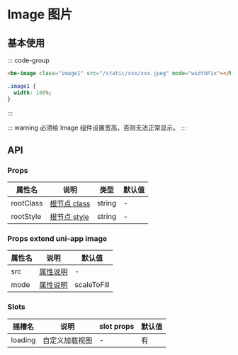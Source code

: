 # Image 图片

## 基本使用

::: code-group

```html [template]
<be-image class="image1" src="/static/xxx/xxx.jpeg" mode="widthFix"></be-image>
```

```scss [style scoped]
.image1 {
  width: 100%;
}
```

:::

<ExampleIframe url="/pages/image/basic" height="300px"></ExampleIframe>

::: warning
必须给 Image 组件设置宽高，否则无法正常显示。
:::

## API

### Props

| 属性名    | 说明                                     | 类型   | 默认值 |
| --------- | ---------------------------------------- | ------ | ------ |
| rootClass | [根节点 class](/note#组件如何自定义样式) | string | -      |
| rootStyle | [根节点 style](/note#组件如何自定义样式) | string | -      |

### Props extend uni-app image

| 属性名 | 说明                                                          | 默认值      |
| ------ | ------------------------------------------------------------- | ----------- |
| src    | [属性说明](https://uniapp.dcloud.net.cn/component/image.html) | -           |
| mode   | [属性说明](https://uniapp.dcloud.net.cn/component/image.html) | scaleToFill |

### Slots

| 插槽名  | 说明           | slot props | 默认值 |
| ------- | -------------- | ---------- | ------ |
| loading | 自定义加载视图 | -          | 有     |

<script setup lang="ts">
import ExampleIframe from "../src/ExampleIframe.vue";
</script>
